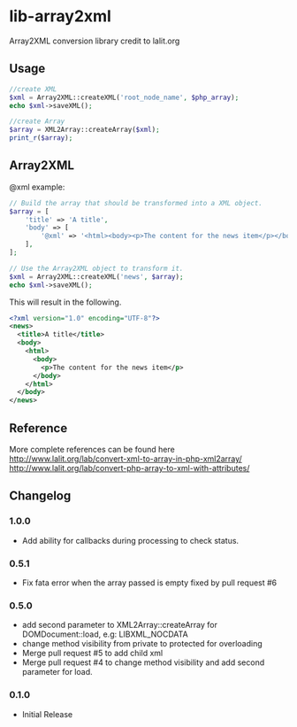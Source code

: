 lib-array2xml
=============

Array2XML conversion library credit to lalit.org

Usage
----
```php
//create XML
$xml = Array2XML::createXML('root_node_name', $php_array);
echo $xml->saveXML();

//create Array
$array = XML2Array::createArray($xml);
print_r($array);
```

Array2XML
----

@xml example:
```php
// Build the array that should be transformed into a XML object.
$array = [
    'title' => 'A title',
    'body' => [
        '@xml' => '<html><body><p>The content for the news item</p></body></html>',
    ],
];

// Use the Array2XML object to transform it.
$xml = Array2XML::createXML('news', $array);
echo $xml->saveXML();
```
This will result in the following.
```xml
<?xml version="1.0" encoding="UTF-8"?>
<news>
  <title>A title</title>
  <body>
    <html>
      <body>
        <p>The content for the news item</p>
      </body>
    </html>
  </body>
</news>
```

Reference
----
More complete references can be found here
    http://www.lalit.org/lab/convert-xml-to-array-in-php-xml2array/
    http://www.lalit.org/lab/convert-php-array-to-xml-with-attributes/

## Changelog

### 1.0.0
* Add ability for callbacks during processing to check status.

### 0.5.1
* Fix fata error when the array passed is empty fixed by pull request #6

### 0.5.0
* add second parameter to XML2Array::createArray for DOMDocument::load, e.g: LIBXML_NOCDATA
* change method visibility from private to protected for overloading
* Merge pull request #5 to add child xml
* Merge pull request #4 to change method visibility and add second parameter for load.


### 0.1.0
* Initial Release
